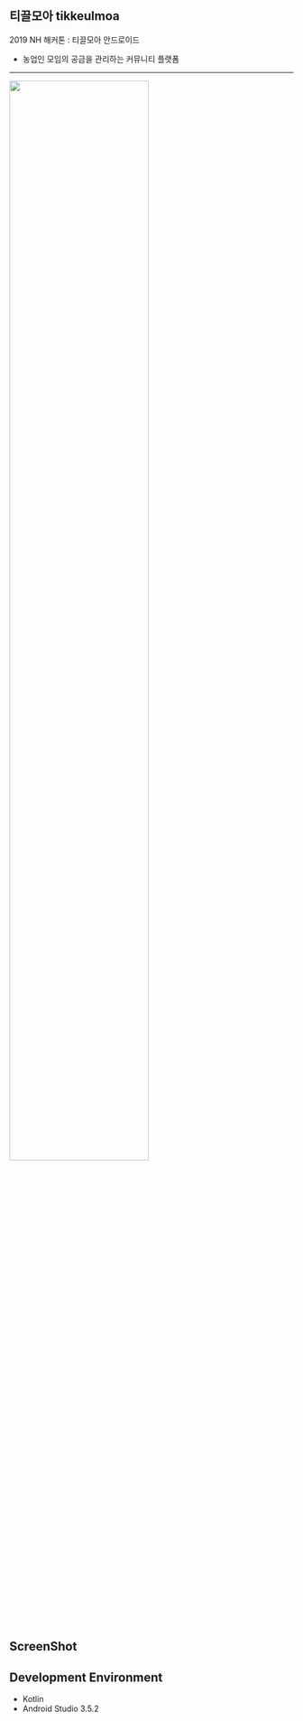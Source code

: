 ## 티끌모아 tikkeulmoa
2019 NH 해커톤 : 티끌모아 안드로이드
- 농업인 모임의 공금을 관리하는 커뮤니티 플랫폼

------
<img src="https://user-images.githubusercontent.com/41736866/71554170-145b2a00-2a5f-11ea-8deb-646d98ef0a3d.png" width="70%"></img>
## ScreenShot

## Development Environment
- Kotlin
- Android Studio 3.5.2
